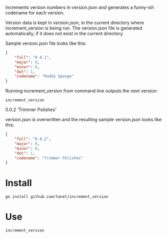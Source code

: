 Increments version numbers in version.json *and* generates a funny-ish codename for each version.

Version data is kept in *version.json*, in the current directory where increment_version is being run.
The version.json file is generated automatically, if it does not exist in the current directory.

Sample version.json file looks like this:

```json
{
	"full": "0.0.1",
	"major": 0,
	"minor": 0,
	"dot": 1,
	"codename": "Muddy Sponge"
}
```

Running increment_version from command line outputs the next version:

```
increment_version
```
0.0.2 'Trimmer Polishes'

version.json is overwritten and the resulting sample version.json looks like this:

```json
{
	"full": "0.0.2",
	"major": 0,
	"minor": 0,
	"dot": 1,
	"codename": "Trimmer Polishes"
}
```

Install
=======
```
go install github.com/tanel/increment_version
```

Use
===
```
increment_version
```
